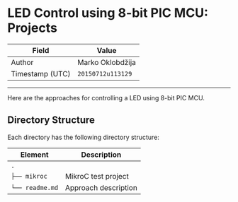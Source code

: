 <!-- vim: set ft=pandoc tw=80 spell: -->

# LED Control using 8-bit PIC MCU: Projects

|Field              |Value                  |
|-------------------|-----------------------|
|Author             |Marko Oklobdžija       |
|Timestamp (UTC)    |`20150712u113129`      |

- - - - - - - - - - - - - - - - - - - - - - - - - - - - - - - - - - - - - - - -

Here are the approaches for controlling a LED using 8-bit PIC MCU.

## Directory Structure

Each directory has the following directory structure:

|Element                |Description                                        |
|-----------------------|---------------------------------------------------|
|`.`                    |                                                   |
|`├── mikroc`           |MikroC test project                                |
|`└── readme.md`        |Approach description                               |

